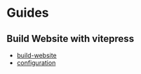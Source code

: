 # Guides

## Build Website with vitepress

- [build-website](./build-website/index.md)
- [configuration](./configuration/index.md)
